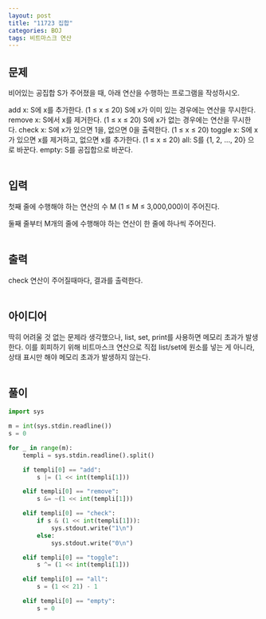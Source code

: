 ```yaml
---
layout: post
title: "11723 집합"
categories: BOJ
tags: 비트마스크 연산
---
```



## 문제
비어있는 공집합 S가 주어졌을 때, 아래 연산을 수행하는 프로그램을 작성하시오.

add x: S에 x를 추가한다. (1 ≤ x ≤ 20) S에 x가 이미 있는 경우에는 연산을 무시한다.
remove x: S에서 x를 제거한다. (1 ≤ x ≤ 20) S에 x가 없는 경우에는 연산을 무시한다.
check x: S에 x가 있으면 1을, 없으면 0을 출력한다. (1 ≤ x ≤ 20)
toggle x: S에 x가 있으면 x를 제거하고, 없으면 x를 추가한다. (1 ≤ x ≤ 20)
all: S를 {1, 2, ..., 20} 으로 바꾼다.
empty: S를 공집합으로 바꾼다.
<br><br>


## 입력
첫째 줄에 수행해야 하는 연산의 수 M (1 ≤ M ≤ 3,000,000)이 주어진다.

둘째 줄부터 M개의 줄에 수행해야 하는 연산이 한 줄에 하나씩 주어진다.
<br><br>


## 출력
check 연산이 주어질때마다, 결과를 출력한다.
<br><br>


## 아이디어
딱히 어려울 것 없는 문제라 생각했으나, list, set, print를 사용하면 메모리 초과가 발생한다. 이를 회피하기 위해 비트마스크 연산으로 직접 list/set에 원소를 넣는 게 아니라, 상태 표시만 해야 메모리 초과가 발생하지 않는다.
<br><br>

## 풀이
```python
import sys

m = int(sys.stdin.readline())
s = 0

for _ in range(m):
    templi = sys.stdin.readline().split()

    if templi[0] == "add":
        s |= (1 << int(templi[1]))

    elif templi[0] == "remove":
        s &= ~(1 << int(templi[1]))

    elif templi[0] == "check":
        if s & (1 << int(templi[1])):
            sys.stdout.write("1\n")
        else:
            sys.stdout.write("0\n")   

    elif templi[0] == "toggle":
        s ^= (1 << int(templi[1]))

    elif templi[0] == "all":
        s = (1 << 21) - 1

    elif templi[0] == "empty":
        s = 0
```


        

